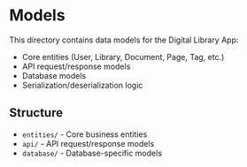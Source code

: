 # Models

This directory contains data models for the Digital Library App:

- Core entities (User, Library, Document, Page, Tag, etc.)
- API request/response models
- Database models
- Serialization/deserialization logic

## Structure

- `entities/` - Core business entities
- `api/` - API request/response models  
- `database/` - Database-specific models